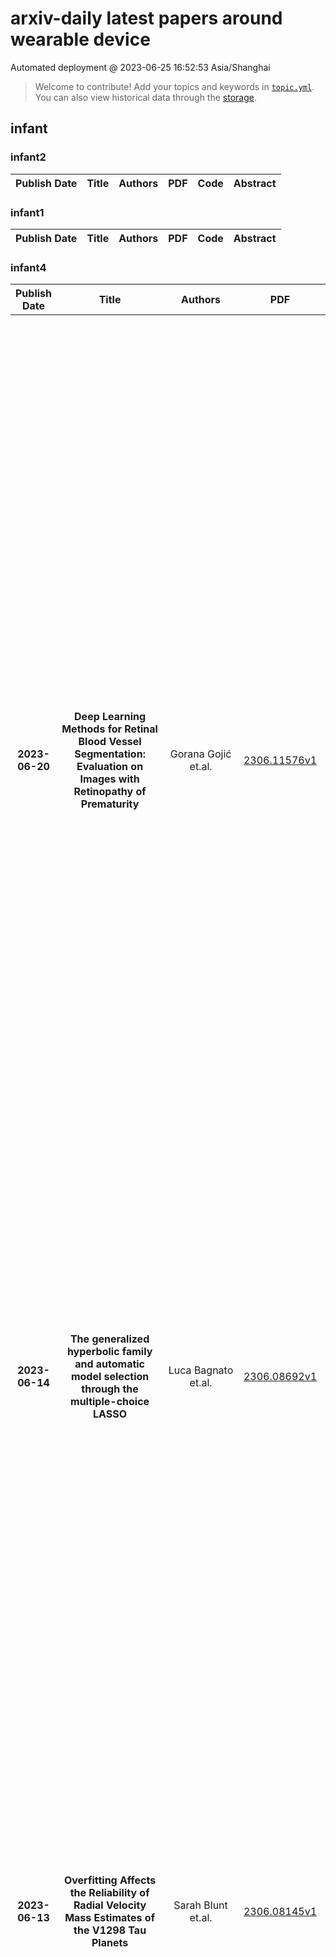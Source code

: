 # arxiv-daily latest papers around wearable device
Automated deployment @ 2023-06-25 16:52:53 Asia/Shanghai
> Welcome to contribute! Add your topics and keywords in [`topic.yml`]({repo_url}/blob/main/database/topic.yml).
> You can also view historical data through the [storage]({repo_url}/blob/main/database/storage).

## infant

### infant2
|Publish Date|Title|Authors|PDF|Code|Abstract|
| :---: | :---: | :---: | :---: | :---: | :---: |

### infant1
|Publish Date|Title|Authors|PDF|Code|Abstract|
| :---: | :---: | :---: | :---: | :---: | :---: |

### infant4
|Publish Date|Title|Authors|PDF|Code|Abstract|
| :---: | :---: | :---: | :---: | :---: | :---: |
|**2023-06-20**|**Deep Learning Methods for Retinal Blood Vessel Segmentation: Evaluation on Images with Retinopathy of Prematurity**|Gorana Gojić et.al.|[2306.11576v1](http://arxiv.org/abs/2306.11576v1)|null|Automatic blood vessel segmentation from retinal images plays an important role in the diagnosis of many systemic and eye diseases, including retinopathy of prematurity. Current state-of-the-art research in blood vessel segmentation from retinal images is based on convolutional neural networks. The solutions proposed so far are trained and tested on images from a few available retinal blood vessel segmentation datasets, which might limit their performance when given an image with retinopathy of prematurity signs. In this paper, we evaluate the performance of three high-performing convolutional neural networks for retinal blood vessel segmentation in the context of blood vessel segmentation on retinopathy of prematurity retinal images. The main motive behind the study is to test if existing public datasets suffice to develop a high-performing predictor that could assist an ophthalmologist in retinopathy of prematurity diagnosis. To do so, we create a dataset consisting solely of retinopathy of prematurity images with retinal blood vessel annotations manually labeled by two observers, where one is the ophthalmologist experienced in retinopathy of prematurity treatment. Experimental results show that all three solutions have difficulties in detecting the retinal blood vessels of infants due to a lower contrast compared to images from public datasets as demonstrated by a significant drop in classification sensitivity. All three solutions segment alongside retinal also choroidal blood vessels which are not used to diagnose retinopathy of prematurity, but instead represent noise and are confused with retinal blood vessels. By visual and numerical observations, we observe that existing solutions for retinal blood vessel segmentation need improvement toward more detailed datasets or deeper models in order to assist the ophthalmologist in retinopathy of prematurity diagnosis.|
|**2023-06-14**|**The generalized hyperbolic family and automatic model selection through the multiple-choice LASSO**|Luca Bagnato et.al.|[2306.08692v1](http://arxiv.org/abs/2306.08692v1)|null|We revisit the generalized hyperbolic (GH) distribution and its nested models. These include widely used parametric choices like the multivariate normal, skew-t, Laplace, and several others. We also introduce the multiple-choice LASSO, a novel penalized method for choosing among alternative constraints on the same parameter. A hierarchical multiple-choice LASSO penalized likelihood is optimized to perform simultaneous model selection and inference within the GH family. We illustrate our approach through a simulation study and a real data example about pre-term infants. The methodology proposed in this paper has been implemented in R functions which are available as supplementary material.|
|**2023-06-13**|**Overfitting Affects the Reliability of Radial Velocity Mass Estimates of the V1298 Tau Planets**|Sarah Blunt et.al.|[2306.08145v1](http://arxiv.org/abs/2306.08145v1)|[link](https://github.com/sblunt/v1298tauri)|Mass, radius, and age measurements of young (<100 Myr) planets have the power to shape our understanding of planet formation. However, young stars tend to be extremely variable in both photometry and radial velocity, which makes constraining these properties challenging. The V1298 Tau system of four ~0.5 Rjup planets transiting a pre-main sequence star presents an important, if stress-inducing, opportunity to directly observe and measure the properties of infant planets. Su\'arez-Mascare\~no et al. (2021) published radial-velocity-derived masses for two of the V1298 Tau planets using a state-of-the-art Gaussian Process regression framework. The planetary densities computed from these masses were surprisingly high, implying extremely rapid contraction after formation in tension with most existing planet formation theories. In an effort to further constrain the masses of the V1298 Tau planets, we obtained 36 RVs using Keck/HIRES, and analyzed them in concert with published RVs and photometry. Through performing a suite of cross validation tests, we found evidence that the preferred model of SM21 suffers from overfitting, defined as the inability to predict unseen data, rendering the masses unreliable. We detail several potential causes of this overfitting, many of which may be important for other RV analyses of other active stars, and recommend that additional time and resources be allocated to understanding and mitigating activity in active young stars such as V1298 Tau.|
|**2023-06-09**|**Two Independent Teachers are Better Role Model**|Afifa Khaled et.al.|[2306.05745v1](http://arxiv.org/abs/2306.05745v1)|[link](https://github.com/AfifaKhaled/Two-Independent-Teachers-are-Better-Role-Model)|Recent deep learning models have attracted substantial attention in infant brain analysis. These models have performed state-of-the-art performance, such as semi-supervised techniques (e.g., Temporal Ensembling, mean teacher). However, these models depend on an encoder-decoder structure with stacked local operators to gather long-range information, and the local operators limit the efficiency and effectiveness. Besides, the $MRI$ data contain different tissue properties ($TPs$) such as $T1$ and $T2$. One major limitation of these models is that they use both data as inputs to the segment process, i.e., the models are trained on the dataset once, and it requires much computational and memory requirements during inference. In this work, we address the above limitations by designing a new deep-learning model, called 3D-DenseUNet, which works as adaptable global aggregation blocks in down-sampling to solve the issue of spatial information loss. The self-attention module connects the down-sampling blocks to up-sampling blocks, and integrates the feature maps in three dimensions of spatial and channel, effectively improving the representation potential and discriminating ability of the model. Additionally, we propose a new method called Two Independent Teachers ($2IT$), that summarizes the model weights instead of label predictions. Each teacher model is trained on different types of brain data, $T1$ and $T2$, respectively. Then, a fuse model is added to improve test accuracy and enable training with fewer parameters and labels compared to the Temporal Ensembling method without modifying the network architecture. Empirical results demonstrate the effectiveness of the proposed method.|
|**2023-06-08**|**Design of Sturm global attractors 2: Time-reversible Chafee-Infante lattices of 3-nose meanders**|Bernold Fiedler et.al.|[2306.05232v1](http://arxiv.org/abs/2306.05232v1)|null|This sequel continues our exploration arxiv:2302.12531 of a deceptively ``simple'' class of global attractors, called Sturm due to nodal properties. They arise for the semilinear scalar parabolic PDE   \begin{equation}\label{eq:*}   u_t = u_{xx} + f(x,u,u_x) \tag{$*$}   \end{equation} on the unit interval $0 < x<1$, under Neumann boundary conditions. This models the interplay of reaction, advection, and diffusion.   Our classification is based on the Sturm meanders, which arise from a shooting approach to the ODE boundary value problem of equilibrium solutions $u=v(x)$. Specifically, we address meanders with only three ``noses'', each of which is innermost to a nested family of upper or lower meander arcs. The Chafee-Infante paradigm of 1974, with cubic nonlinearity $f=f(u)$, features just two noses.   We present, and fully prove, a precise description of global PDE connection graphs, graded by Morse index, for such gradient-like Morse-Smale systems \eqref{eq:*}. The directed edges denote PDE heteroclinic orbits $v_1 \leadsto v_2$ between equilibrium vertices $v_1, v_2$ of adjacent Morse index. The connection graphs can be described as a lattice-like structure of Chafee-Infante subgraphs. However, this simple description requires us to adjoin a single ``equilibrium'' vertex, formally, at Morse level -1. Surprisingly, for parabolic PDEs based on irreversible diffusion, the connection graphs then also exhibit global time reversibility.|
|**2023-06-02**|**BabySLM: language-acquisition-friendly benchmark of self-supervised spoken language models**|Marvin Lavechin et.al.|[2306.01506v2](http://arxiv.org/abs/2306.01506v2)|[link](https://github.com/marvinlvn/babyslm)|Self-supervised techniques for learning speech representations have been shown to develop linguistic competence from exposure to speech without the need for human labels. In order to fully realize the potential of these approaches and further our understanding of how infants learn language, simulations must closely emulate real-life situations by training on developmentally plausible corpora and benchmarking against appropriate test sets. To this end, we propose a language-acquisition-friendly benchmark to probe spoken language models at the lexical and syntactic levels, both of which are compatible with the vocabulary typical of children's language experiences. This paper introduces the benchmark and summarizes a range of experiments showing its usefulness. In addition, we highlight two exciting challenges that need to be addressed for further progress: bridging the gap between text and speech and between clean speech and in-the-wild speech.|
|**2023-06-01**|**Generalizability analyses with a partially nested trial design: the Necrotizing Enterocolitis Surgery Trial**|Sarah E. Robertson et.al.|[2306.00855v1](http://arxiv.org/abs/2306.00855v1)|null|We discuss generalizability analyses under a partially nested trial design, where part of the trial is nested within a cohort of trial-eligible individuals, while the rest of the trial is not nested. This design arises, for example, when only some centers participating in a trial are able to collect data on non-randomized individuals, or when data on non-randomized individuals cannot be collected for the full duration of the trial. Our work is motivated by the Necrotizing Enterocolitis Surgery Trial (NEST) that compared initial laparotomy versus peritoneal drain for infants with necrotizing enterocolitis or spontaneous intestinal perforation. During the first phase of the study, data were collected from randomized individuals as well as consenting non-randomized individuals; during the second phase of the study, however, data were only collected from randomized individuals, resulting in a partially nested trial design. We propose methods for generalizability analyses with partially nested trial designs. We describe identification conditions and propose estimators for causal estimands in the target population of all trial-eligible individuals, both randomized and non-randomized, in the part of the data where the trial is nested, while using trial information spanning both parts. We evaluate the estimators in a simulation study.|
|**2023-05-25**|**Emergence of a phonological bias in ChatGPT**|Juan Manuel Toro et.al.|[2305.15929v2](http://arxiv.org/abs/2305.15929v2)|null|Current large language models, such as OpenAI's ChatGPT, have captured the public's attention because how remarkable they are in the use of language. Here, I demonstrate that ChatGPT displays phonological biases that are a hallmark of human language processing. More concretely, just like humans, ChatGPT has a consonant bias. That is, the chatbot has a tendency to use consonants over vowels to identify words. This is observed across languages that differ in their relative distribution of consonants and vowels such as English and Spanish. Despite the differences in how current artificial intelligence language models are trained to process linguistic stimuli and how human infants acquire language, such training seems to be enough for the emergence of a phonological bias in ChatGPT|
|**2023-05-24**|**From Interactive to Co-Constructive Task Learning**|Anna-Lisa Vollmer et.al.|[2305.15535v1](http://arxiv.org/abs/2305.15535v1)|null|Humans have developed the capability to teach relevant aspects of new or adapted tasks to a social peer with very few task demonstrations by making use of scaffolding strategies that leverage prior knowledge and importantly prior joint experience to yield a joint understanding and a joint execution of the required steps to solve the task. This process has been discovered and analyzed in parent-infant interaction and constitutes a ``co-construction'' as it allows both, the teacher and the learner, to jointly contribute to the task. We propose to focus research in robot interactive learning on this co-construction process to enable robots to learn from non-expert users in everyday situations. In the following, we will review current proposals for interactive task learning and discuss their main contributions with respect to the entailing interaction. We then discuss our notion of co-construction and summarize research insights from adult-child and human-robot interactions to elucidate its nature in more detail. From this overview we finally derive research desiderata that entail the dimensions architecture, representation, interaction and explainability.|
|**2023-05-22**|**Developmental Curiosity and Social Interaction in Virtual Agents**|Chris Doyle et.al.|[2305.13396v1](http://arxiv.org/abs/2305.13396v1)|null|Infants explore their complex physical and social environment in an organized way. To gain insight into what intrinsic motivations may help structure this exploration, we create a virtual infant agent and place it in a developmentally-inspired 3D environment with no external rewards. The environment has a virtual caregiver agent with the capability to interact contingently with the infant agent in ways that resemble play. We test intrinsic reward functions that are similar to motivations that have been proposed to drive exploration in humans: surprise, uncertainty, novelty, and learning progress. These generic reward functions lead the infant agent to explore its environment and discover the contingencies that are embedded into the caregiver agent. The reward functions that are proxies for novelty and uncertainty are the most successful in generating diverse experiences and activating the environment contingencies. We also find that learning a world model in the presence of an attentive caregiver helps the infant agent learn how to predict scenarios with challenging social and physical dynamics. Taken together, our findings provide insight into how curiosity-like intrinsic rewards and contingent social interaction lead to dynamic social behavior and the creation of a robust predictive world model.|
|**2023-05-21**|**Towards Robust Family-Infant Audio Analysis Based on Unsupervised Pretraining of Wav2vec 2.0 on Large-Scale Unlabeled Family Audio**|Jialu Li et.al.|[2305.12530v2](http://arxiv.org/abs/2305.12530v2)|null|To perform automatic family audio analysis, past studies have collected recordings using phone, video, or audio-only recording devices like LENA, investigated supervised learning methods, and used or fine-tuned general-purpose embeddings learned from large pretrained models. In this study, we advance the audio component of a new infant wearable multi-modal device called LittleBeats (LB) by learning family audio representation via wav2vec 2.0 (W2V2) pertaining. We show given a limited number of labeled LB home recordings, W2V2 pretrained using 1k-hour of unlabeled home recordings outperforms oracle W2V2 pretrained on 52k-hour unlabeled audio in terms of parent/infant speaker diarization (SD) and vocalization classifications (VC) at home. Extra relevant external unlabeled and labeled data further benefit W2V2 pretraining and fine-tuning. With SpecAug and environmental speech corruptions, we obtain 12% relative gain on SD and moderate boost on VC. Code and model weights are available.|
|**2023-05-18**|**Comparing Machines and Children: Using Developmental Psychology Experiments to Assess the Strengths and Weaknesses of LaMDA Responses**|Eliza Kosoy et.al.|[2305.11243v1](http://arxiv.org/abs/2305.11243v1)|null|Developmental psychologists have spent decades devising experiments to test the intelligence and knowledge of infants and children, tracing the origin of crucial concepts and capacities. Moreover, experimental techniques in developmental psychology have been carefully designed to discriminate the cognitive capacities that underlie particular behaviors. We propose that using classical experiments from child development is a particularly effective way to probe the computational abilities of AI models, in general, and LLMs in particular. First, the methodological techniques of developmental psychology, such as the use of novel stimuli to control for past experience or control conditions to determine whether children are using simple associations, can be equally helpful for assessing the capacities of LLMs. In parallel, testing LLMs in this way can tell us whether the information that is encoded in text is sufficient to enable particular responses, or whether those responses depend on other kinds of information, such as information from exploration of the physical world. In this work we adapt classical developmental experiments to evaluate the capabilities of LaMDA, a large language model from Google. We propose a novel LLM Response Score (LRS) metric which can be used to evaluate other language models, such as GPT. We find that LaMDA generates appropriate responses that are similar to those of children in experiments involving social understanding, perhaps providing evidence that knowledge of these domains is discovered through language. On the other hand, LaMDA's responses in early object and action understanding, theory of mind, and especially causal reasoning tasks are very different from those of young children, perhaps showing that these domains require more real-world, self-initiated exploration and cannot simply be learned from patterns in language input.|
|**2023-05-18**|**Client Selection for Federated Policy Optimization with Environment Heterogeneity**|Zhijie Xie et.al.|[2305.10978v3](http://arxiv.org/abs/2305.10978v3)|null|The development of Policy Iteration (PI) has inspired many recent algorithms for Reinforcement Learning (RL), including several policy gradient methods, that gained both theoretical soundness and empirical success on a variety of tasks. The theory of PI is rich in the context of centralized learning, but its study is still in the infant stage under the federated setting. This paper explores the federated version of Approximate PI (API) and derives its error bound, taking into account the approximation error introduced by environment heterogeneity. We theoretically prove that a proper client selection scheme can reduce this error bound. Based on the theoretical result, we propose a client selection algorithm to alleviate the additional approximation error caused by environment heterogeneity. Experiment results show that the proposed algorithm outperforms other biased and unbiased client selection methods on the federated mountain car problem by effectively selecting clients with a lower level of heterogeneity from the population distribution.|
|**2023-05-17**|**Analyzing the Stance of Facebook Posts on Abortion Considering State-level Health and Social Compositions**|Ana Aleksandric et.al.|[2305.09889v1](http://arxiv.org/abs/2305.09889v1)|null|Abortion remains one of the most controversial topics, especially after overturning Roe v. Wade ruling in the United States. Previous literature showed that the illegality of abortion could have serious consequences, as women might seek unsafe pregnancy terminations leading to increased maternal mortality rates and negative effects on their reproductive health. Therefore, the stances of the abortion-related Facebook posts were analyzed at the state level in the United States from May 4 until June 30, 2022, right after the Supreme Court's decision was disclosed. In more detail, the pre-trained Transformer architecture-based model was fine-tuned on a manually labeled training set to obtain a stance detection model suitable for the collected dataset. Afterward, we employed appropriate statistical tests to examine the relationships between public opinion regarding abortion, abortion legality, political leaning, and factors measuring the overall population's health, health knowledge, and vulnerability per state. We found that states with a higher number of views against abortion also have higher infant and maternal mortality rates. Furthermore, the stance of social media posts per state is mostly matching with the current abortion laws in these states. While aligned with existing literature, these findings indicate how public opinion, laws, and women's and infants' health are related, and interventions are required to educate and protect women, especially in vulnerable populations.|
|**2023-05-16**|**Evaluation of self-supervised pre-training for automatic infant movement classification using wearable movement sensors**|Einari Vaaras et.al.|[2305.09366v1](http://arxiv.org/abs/2305.09366v1)|[link](https://github.com/SPEECHCOG/data2vec_maiju)|The recently-developed infant wearable MAIJU provides a means to automatically evaluate infants' motor performance in an objective and scalable manner in out-of-hospital settings. This information could be used for developmental research and to support clinical decision-making, such as detection of developmental problems and guiding of their therapeutic interventions. MAIJU-based analyses rely fully on the classification of infant's posture and movement; it is hence essential to study ways to increase the accuracy of such classifications, aiming to increase the reliability and robustness of the automated analysis. Here, we investigated how self-supervised pre-training improves performance of the classifiers used for analyzing MAIJU recordings, and we studied whether performance of the classifier models is affected by context-selective quality-screening of pre-training data to exclude periods of little infant movement or with missing sensors. Our experiments show that i) pre-training the classifier with unlabeled data leads to a robust accuracy increase of subsequent classification models, and ii) selecting context-relevant pre-training data leads to substantial further improvements in the classifier performance.|
|**2023-05-16**|**Health Impacts of Public Pawnshops in Industrializing Tokyo**|Tatsuki Inoue et.al.|[2305.09352v1](http://arxiv.org/abs/2305.09352v1)|null|This study is the first to investigate whether financial institutions for low-income populations have contributed to the historical decline in mortality rates. Using ward-level panel data from prewar Tokyo City, we found that public pawn loans were associated with reductions in infant and fetal death rates, potentially through improved nutrition and hygiene measures. Simple calculations suggest that popularizing public pawnshops led to a 6% and 8% decrease in infant mortality and fetal death rates, respectively, from 1927 to 1935. Contrarily, private pawnshops showed no significant association with health improvements. Our findings enrich the expanding literature on demographics and financial histories.|
|**2023-05-09**|**Child Palm-ID: Contactless Palmprint Recognition for Children**|Akash Godbole et.al.|[2305.05161v1](http://arxiv.org/abs/2305.05161v1)|null|Effective distribution of nutritional and healthcare aid for children, particularly infants and toddlers, in some of the least developed and most impoverished countries of the world, is a major problem due to the lack of reliable identification documents. Biometric authentication technology has been investigated to address child recognition in the absence of reliable ID documents. We present a mobile-based contactless palmprint recognition system, called Child Palm-ID, which meets the requirements of usability, hygiene, cost, and accuracy for child recognition. Using a contactless child palmprint database, Child-PalmDB1, consisting of 19,158 images from 1,020 unique palms (in the age range of 6 mos. to 48 mos.), we report a TAR=94.11% @ FAR=0.1%. The proposed Child Palm-ID system is also able to recognize adults, achieving a TAR=99.4% on the CASIA contactless palmprint database and a TAR=100% on the COEP contactless adult palmprint database, both @ FAR=0.1%. These accuracies are competitive with the SOTA provided by COTS systems. Despite these high accuracies, we show that the TAR for time-separated child-palmprints is only 78.1% @ FAR=0.1%.|
|**2023-05-03**|**Analysing the Impact of Audio Quality on the Use of Naturalistic Long-Form Recordings for Infant-Directed Speech Research**|María Andrea Cruz Blandón et.al.|[2305.01965v1](http://arxiv.org/abs/2305.01965v1)|[link](https://github.com/SPEECHCOG/ids_audio_quality_analysis)|Modelling of early language acquisition aims to understand how infants bootstrap their language skills. The modelling encompasses properties of the input data used for training the models, the cognitive hypotheses and their algorithmic implementations being tested, and the evaluation methodologies to compare models to human data. Recent developments have enabled the use of more naturalistic training data for computational models. This also motivates development of more naturalistic tests of model behaviour. A crucial step towards such an aim is to develop representative speech datasets consisting of speech heard by infants in their natural environments. However, a major drawback of such recordings is that they are typically noisy, and it is currently unclear how the sound quality could affect analyses and modelling experiments conducted on such data. In this paper, we explore this aspect for the case of infant-directed speech (IDS) and adult-directed speech (ADS) analysis. First, we manually and automatically annotated audio quality of utterances extracted from two corpora of child-centred long-form recordings (in English and French). We then compared acoustic features of IDS and ADS in an in-lab dataset and across different audio quality subsets of naturalistic data. Finally, we assessed how the audio quality and recording environment may change the conclusions of a modelling analysis using a recent self-supervised learning model. Our results show that the use of modest and high audio quality naturalistic speech data result in largely similar conclusions on IDS and ADS in terms of acoustic analyses and modelling experiments. We also found that an automatic sound quality assessment tool can be used to screen out useful parts of long-form recordings for a closer analysis with comparable results to that of manual quality annotation.|
|**2023-05-02**|**DeCom: Deep Coupled-Factorization Machine for Post COVID-19 Respiratory Syncytial Virus Prediction with Nonpharmaceutical Interventions Awareness**|Xinyan Li et.al.|[2305.01770v1](http://arxiv.org/abs/2305.01770v1)|null|Respiratory syncytial virus (RSV) is one of the most dangerous respiratory diseases for infants and young children. Due to the nonpharmaceutical intervention (NPI) imposed in the COVID-19 outbreak, the seasonal transmission pattern of RSV has been discontinued in 2020 and then shifted months ahead in 2021 in the northern hemisphere. It is critical to understand how COVID-19 impacts RSV and build predictive algorithms to forecast the timing and intensity of RSV reemergence in post-COVID-19 seasons. In this paper, we propose a deep coupled tensor factorization machine, dubbed as DeCom, for post COVID-19 RSV prediction. DeCom leverages tensor factorization and residual modeling. It enables us to learn the disrupted RSV transmission reliably under COVID-19 by taking both the regular seasonal RSV transmission pattern and the NPI into consideration. Experimental results on a real RSV dataset show that DeCom is more accurate than the state-of-the-art RSV prediction algorithms and achieves up to 46% lower root mean square error and 49% lower mean absolute error for country-level prediction compared to the baselines.|
|**2023-05-02**|**Self-supervised learning for infant cry analysis**|Arsenii Gorin et.al.|[2305.01578v1](http://arxiv.org/abs/2305.01578v1)|null|In this paper, we explore self-supervised learning (SSL) for analyzing a first-of-its-kind database of cry recordings containing clinical indications of more than a thousand newborns. Specifically, we target cry-based detection of neurological injury as well as identification of cry triggers such as pain, hunger, and discomfort. Annotating a large database in the medical setting is expensive and time-consuming, typically requiring the collaboration of several experts over years. Leveraging large amounts of unlabeled audio data to learn useful representations can lower the cost of building robust models and, ultimately, clinical solutions. In this work, we experiment with self-supervised pre-training of a convolutional neural network on large audio datasets. We show that pre-training with SSL contrastive loss (SimCLR) performs significantly better than supervised pre-training for both neuro injury and cry triggers. In addition, we demonstrate further performance gains through SSL-based domain adaptation using unlabeled infant cries. We also show that using such SSL-based pre-training for adaptation to cry sounds decreases the need for labeled data of the overall system.|
|**2023-05-01**|**CryCeleb: A Speaker Verification Dataset Based on Infant Cry Sounds**|David Budaghyan et.al.|[2305.00969v3](http://arxiv.org/abs/2305.00969v3)|[link](https://github.com/ubenwa/cryceleb2023)|This paper describes the Ubenwa CryCeleb dataset - a labeled collection of infant cries, and the accompanying CryCeleb 2023 task - a public speaker verification challenge based on infant cry sounds. We release for academic usage more than 6 hours of manually segmented cry sounds from 786 newborns to encourage research in infant cry analysis.|
|**2023-04-27**|**Cluster Flow: how a hierarchical clustering layer make allows deep-NNs more resilient to hacking, more human-like and easily implements relational reasoning**|Ella Gale et.al.|[2304.14081v1](http://arxiv.org/abs/2304.14081v1)|null|Despite the huge recent breakthroughs in neural networks (NNs) for artificial intelligence (specifically deep convolutional networks) such NNs do not achieve human-level performance: they can be hacked by images that would fool no human and lack `common sense'. It has been argued that a basis of human-level intelligence is mankind's ability to perform relational reasoning: the comparison of different objects, measuring similarity, grasping of relations between objects and the converse, figuring out the odd one out in a set of objects. Mankind can even do this with objects they have never seen before. Here we show how ClusterFlow, a semi-supervised hierarchical clustering framework can operate on trained NNs utilising the rich multi-dimensional class and feature data found at the pre-SoftMax layer to build a hyperspacial map of classes/features and this adds more human-like functionality to modern deep convolutional neural networks. We demonstrate this with 3 tasks. 1. the statistical learning based `mistakes' made by infants when attending to images of cats and dogs. 2. improving both the resilience to hacking images and the accurate measure of certainty in deep-NNs. 3. Relational reasoning over sets of images, including those not known to the NN nor seen before. We also demonstrate that ClusterFlow can work on non-NN data and deal with missing data by testing it on a Chemistry dataset. This work suggests that modern deep NNs can be made more human-like without re-training of the NNs. As it is known that some methods used in deep and convolutional NNs are not biologically plausible or perhaps even the best approach: the ClusterFlow framework can sit on top of any NN and will be a useful tool to add as NNs are improved in this regard.|
|**2023-04-19**|**Detection of a Super-Virial Hot Component in the Milky Way Circumgalactic Medium Along Multiple Sight-Lines by Using the Stacking Technique**|Armando Lara-DI et.al.|[2304.09641v1](http://arxiv.org/abs/2304.09641v1)|null|The study of the elusive hot component ($T \gtrsim 10^7$ K) of the Milky Way circumgalactic medium (CGM) is a novel topic to understand Galactic formation and evolution. In this work, we use the stacking technique through 46 lines of sight with Chandra ACIS-S HETG totaling over 10Ms of exposure time and 9 lines of sight with ACIS-S LETG observations totaling over 1Ms of exposure time, to study in absorption the presence of highly ionized metals arising from the super-virial temperature phase of the CGM. Focusing in the spectral range $4 - 8$ $\r{A}$, we were able to confirm the presence of this hot phase with high significance. We detected transitions of Si XIV K$\alpha$ (with total significance of 6.0$\sigma$) and, for the first time, SXVI K (total significance 4.8$\sigma$) in the rest frame of our own Galaxy. For S XVI K$\alpha$ we found a column density of $1.50^{+0.44}_{-0.38} \times 10^{16} \mathrm{cm}^{-2}$. For Si XIV K$\alpha$ we measured a column density of $0.87\pm{0.16} \times 10^{16} \mathrm{cm}^{-2}$. The lines of sight used in this work are spread across the sky, probing widely separated regions of the CGM. Therefore, our results indicate that this newly discovered hot medium extends throughout the halo, and is not related only to the Galactic Bubbles. The hot gas location, distribution, and covering factor, however, remain unknown. This component might contribute significantly to the missing baryons and metals in the Milky Way.|
|**2023-04-08**|**Predator-prey dynamics pertaining to structuralizing predator species into three stages coupled with maturation delay owing to juvenile hunting**|Debasish Bhattacharjee et.al.|[2304.05159v1](http://arxiv.org/abs/2304.05159v1)|null|The predator-prey dynamic appertaining to two species is explored, wherein the predator species is structured into different stages. As evidenced from natural documentation, the immature predators possess the potential to predate albeit not as competently as the adults. Nevertheless, this potentiality is not acquired immediately after their incipience of life, hence, the immature stage is branched off into the infant stage, the stage with extensive reliance on the adults, and the juvenile stage, the stage with the potential to predate but not to procreate. In this paper, this inaugural concept is coupled with injuries in the juvenile stage as the repercussion of their incompetency in predating, thereby ensuing a delay in their maturation. With the incentive to investigate the ascendancy of these refinements over the whole system, stability analyses along with various bifurcation analyses around the equilibrium points of the system are corroborated. In addition to Hopf, transcritical, and saddle node bifurcations, the existence of Bogdanov-Takens point, cusp point, Bautin bifurcation point, bloom phenomenon, twice occurring Hopf bifurcation, and bi-stability phenomenon make the paper appreciably more rich and efficacious.|
|**2023-04-05**|**IHCV: Discovery of Hidden Time-Dependent Control Variables in Non-Linear Dynamical Systems**|Juan Munoz et.al.|[2304.02443v1](http://arxiv.org/abs/2304.02443v1)|null|Discovering non-linear dynamical models from data is at the core of science. Recent progress hinges upon sparse regression of observables using extensive libraries of candidate functions. However, it remains challenging to model hidden non-observable control variables governing switching between different dynamical regimes. Here we develop a data-efficient derivative-free method, IHCV, for the Identification of Hidden Control Variables. First, the performance and robustness of IHCV against noise are evaluated by benchmarking the IHCV method using well-known bifurcation models (saddle-node, transcritical, pitchfork, Hopf). Next, we demonstrate that IHCV discovers hidden driver variables in the Lorenz, van der Pol, Hodgkin-Huxley, and Fitzhugh-Nagumo models. Finally, IHCV generalizes to the case when only partial observational is given, as demonstrated using the toggle switch model, the genetic repressilator oscillator, and a Waddington landscape model. Our proof-of-principle illustrates that utilizing normal forms could facilitate the data-efficient and scalable discovery of hidden variables controlling transitions between different dynamical regimes and non-linear models.|
|**2023-04-02**|**Origin of high-velocity ejecta and early red excess emission in the infant Type Ia supernova 2021aefx**|Yuan Qi Ni et.al.|[2304.00625v2](http://arxiv.org/abs/2304.00625v2)|null|\object{SN 2021aefx} is a normal Type Ia Supernova (SN) with red excess emission over the first $\sim$ 2 days. We present detailed analysis of this SN using our high-cadence KMTNet multi-band photometry, spectroscopy, and publicly available data. We provide the first measurements of its epochs of explosion (MJD 59529.32 $\pm$ 0.16) as well as ``first light'' (MJD 59529.85 $\pm$ 0.55) associated with the main ejecta ${\rm{^{56}Ni}}$ distribution. This places our first detection of SN 2021aefx at $\sim -$0.5 hours since ``first light'', indicating the presence of additional power sources. Our peak-spectrum confirms its Type Ia sub-classification as intermediate between Core-Normal and Broad-Line, and we estimate the ejecta mass to be $\sim$ 1.34 $M_{\odot}$. The pre-peak spectral evolution identifies fast-expanding material reaching $>$ 40,000 km s$^{-1}$ (the fastest ever observed in Type Ia SNe) and at least two distinct homologously-expanding ejecta components: (1) a normal-velocity (12,400 km s$^{-1}$) component consistent with the typical photospheric evolution of Chandrasekhar-mass ejecta; and (2) a high-velocity (23,500 km s$^{-1}$) component visible during the first $\sim$ 3.6 days post-explosion, which locates the component within the outer $<$ 16\% of the ejecta mass. Asymmetric, subsonic explosion processes producing a non-spherical photosphere provide an explanation for the simultaneous presence of the two components, as well as the red excess emission via a slight ${\rm{^{56}Ni}}$ enrichment in the outer $\sim$ 0.5\% of the ejecta mass. Our spectrum from 300 days post-peak advances the constraint against non-degenerate companions and further supports a near-Chandrasekhar-mass explosion origin. Off-center ignited delayed-detonations of Chandrasekhar-mass white dwarfs may be responsible for the observed features of SN 2021aefx in some normal Type Ia SNe.|
|**2023-04-02**|**The short- and long-term determinants of fertility in Uruguay**|Zuleika Ferre et.al.|[2304.00539v1](http://arxiv.org/abs/2304.00539v1)|null|This paper examines the determinants of fertility among women at different stages of their reproductive lives in Uruguay. To this end, we employ time series analysis methods based on data from 1968 to 2021 and panel data techniques based on department-level statistical information from 1984 to 2019. The results of our first econometric exercise indicate a cointegration relationship between fertility and economic performance, education and infant mortality, with differences observed by reproductive stage. We find a negative relationship between income and fertility for women aged 20-29 that persists for women aged 30 and over. This result suggests that having children is perceived as an opportunity cost for women in this age group. We also observe a negative relationship between education and adolescent fertility, which has implications for the design of public policies. A panel data analysis with econometric techniques allowing us to control for unobserved heterogeneity confirms that income is a relevant factor for all groups of women and reinforces the crucial role of education in reducing teenage fertility. We also identify a negative correlation between fertility and employment rates for women aged 30 and above. We outline some possible explanations for these findings in the context of work-life balance issues and argue for the importance of implementing social policies to address them.|
|**2023-04-01**|**N,N,N-Trimethyl chitosan as a permeation enhancer for inhalation drug delivery: interaction with a model pulmonary surfactant**|Jana Szabová et.al.|[2304.04547v1](http://arxiv.org/abs/2304.04547v1)|null|N,N,N-Trimethyl chitosan (TMC), a biocompatible and biodegradable derivative of chitosan, is currently used as a permeation enhancer to increase the translocation of drugs to the bloodstream in the lungs. This article discusses the effect of TMC on a mimetic pulmonary surfactant, Curosurf, a low-viscosity lipid formulation administered to preterm infants with acute respiratory distress syndrome. Curosurf exhibits a strong interaction with TMC, resulting in the formation of aggregates at electrostatic charge stoichiometry. At nanoscale, Curosurf undergoes a profound reorganization of its lipid vesicles in terms of size and lamellarity. The initial micron-sized vesicles (average size 4.8 microns) give way to a froth-like network of unilamellar vesicles about 300 nm in size. Under such conditions, neutralization of the cationic charges by pulmonary surfactant may inhibit TMC permeation enhancer capacity, especially as electrostatic charge complexation is found at low TMC content. The permeation properties of pulmonary surfactant-neutralized TMC should then be evaluated for its applicability as a permeation enhancer for inhalation in the alveolar region.|
|**2023-03-31**|**Symmetry Groupoids for Pattern-Selective Feedback Stabilization of the Chafee--Infante Equation**|Isabelle Schneider et.al.|[2303.18078v2](http://arxiv.org/abs/2303.18078v2)|null|Reaction-diffusion equations are ubiquitous in various scientific domains and their patterns represent a fascinating area of investigation. However, many of these patterns are unstable and therefore challenging to observe. To overcome this limitation, we present new noninvasive feedback controls based on symmetry groupoids. As a concrete example, we employ these controls to selectively stabilize unstable equilibria of the Chafee--Infante equation under Dirichlet boundary conditions on the interval. Unlike conventional reflection-based control schemes, our approach incorporates additional symmetries that enable us to design new convolution controls for stabilization. By demonstrating the efficacy of our method, we provide a new tool for investigating and controlling systems with unstable patterns, with potential implications for a wide range of scientific disciplines.|
|**2023-03-29**|**A Video-based End-to-end Pipeline for Non-nutritive Sucking Action Recognition and Segmentation in Young Infants**|Shaotong Zhu et.al.|[2303.16867v1](http://arxiv.org/abs/2303.16867v1)|[link](https://github.com/ostadabbas/nns-detection-and-segmentation)|We present an end-to-end computer vision pipeline to detect non-nutritive sucking (NNS) -- an infant sucking pattern with no nutrition delivered -- as a potential biomarker for developmental delays, using off-the-shelf baby monitor video footage. One barrier to clinical (or algorithmic) assessment of NNS stems from its sparsity, requiring experts to wade through hours of footage to find minutes of relevant activity. Our NNS activity segmentation algorithm solves this problem by identifying periods of NNS with high certainty -- up to 94.0\% average precision and 84.9\% average recall across 30 heterogeneous 60 s clips, drawn from our manually annotated NNS clinical in-crib dataset of 183 hours of overnight baby monitor footage from 19 infants. Our method is based on an underlying NNS action recognition algorithm, which uses spatiotemporal deep learning networks and infant-specific pose estimation, achieving 94.9\% accuracy in binary classification of 960 2.5 s balanced NNS vs. non-NNS clips. Tested on our second, independent, and public NNS in-the-wild dataset, NNS recognition classification reaches 92.3\% accuracy, and NNS segmentation achieves 90.8\% precision and 84.2\% recall.|

### infant3
|Publish Date|Title|Authors|PDF|Code|Abstract|
| :---: | :---: | :---: | :---: | :---: | :---: |
|**2023-06-22**|**Evading Forensic Classifiers with Attribute-Conditioned Adversarial Faces**|Fahad Shamshad et.al.|[2306.13091v1](http://arxiv.org/abs/2306.13091v1)|[link](https://github.com/koushiksrivats/face_attribute_attack)|The ability of generative models to produce highly realistic synthetic face images has raised security and ethical concerns. As a first line of defense against such fake faces, deep learning based forensic classifiers have been developed. While these forensic models can detect whether a face image is synthetic or real with high accuracy, they are also vulnerable to adversarial attacks. Although such attacks can be highly successful in evading detection by forensic classifiers, they introduce visible noise patterns that are detectable through careful human scrutiny. Additionally, these attacks assume access to the target model(s) which may not always be true. Attempts have been made to directly perturb the latent space of GANs to produce adversarial fake faces that can circumvent forensic classifiers. In this work, we go one step further and show that it is possible to successfully generate adversarial fake faces with a specified set of attributes (e.g., hair color, eye size, race, gender, etc.). To achieve this goal, we leverage the state-of-the-art generative model StyleGAN with disentangled representations, which enables a range of modifications without leaving the manifold of natural images. We propose a framework to search for adversarial latent codes within the feature space of StyleGAN, where the search can be guided either by a text prompt or a reference image. We also propose a meta-learning based optimization strategy to achieve transferable performance on unknown target models. Extensive experiments demonstrate that the proposed approach can produce semantically manipulated adversarial fake faces, which are true to the specified attribute set and can successfully fool forensic face classifiers, while remaining undetectable by humans. Code: https://github.com/koushiksrivats/face_attribute_attack.|
|**2023-06-22**|**Disorder-induced topological quantum phase transitions in Euler semimetals**|Wojciech J. Jankowski et.al.|[2306.13084v1](http://arxiv.org/abs/2306.13084v1)|null|We study the effect of disorder in systems having a non-trivial Euler class. As these recently proposed multi-gap topological phases come about by braiding non-Abelian charged band nodes residing between different bands to induce stable pairs within isolated band subspaces, novel properties that include a finite critical phase under the debraiding to a metal rather than a transition point and a modified stability may be expected when the disorder preserves the underlying $C_2\cal{T}$ or $\cal{P}\cal{T}$ symmetry on average. Employing elaborate numerical computations, we verify the robustness of associated topology by evaluating the changes in the average densities of states and conductivities for different types of disorders. Upon performing a scaling analysis around the corresponding quantum critical points we retrieve a universality for the localization length exponent of $\nu = 1.4 \pm 0.1$ for Euler-protected phases, relating to 2D percolation models. We generically find that quenched disorder drives Euler semimetals into critical metallic phases. Finally, we show that magnetic disorder can also induce topological transitions to quantum anomalous Hall plaquettes with local Chern numbers determined by the initial value of the Euler invariant.|
|**2023-06-22**|**Mapping the German Diamond Open Access Journal Landscape**|Niels Taubert et.al.|[2306.13080v1](http://arxiv.org/abs/2306.13080v1)|null|In the current scientific and political discourse surrounding the transformation of the scientific publication system, significant attention is focused on Diamond Open Access (OA). This article explores the potential and challenges of Diamond OA journals, using Germany as a case study. Two questions are addressed: first, the current role of such journals in the scientific publication system is determined through bibliometric analysis across various disciplines. Second, an investigation is conducted to assess the sustainability of Diamond OA journals and identify associated structural problems or potential breaking points. This investigation includes an in-depth expert interview study involving 20 editors of Diamond OA journals. The empirical results are presented using a landscape map that considers two dimensions: 'monetized and gift-based completion of tasks' and 'journal team size.' The bibliometric analysis reveals a substantial number of Diamond OA journals in the social sciences and humanities, but limited adoption in other fields. The model proves effective for small to mid-sized journals, but not for larger ones. Additionally, it was found that 23 Diamond OA journals have recently discontinued their operations. The expert interviews demonstrate the usefulness of the two dimensions in understanding key differences. Journals in two of the four quadrants of the map exemplify sustainable conditions, while the other two quadrants raise concerns about long-term stability. These concerns include limited funding leading to a lack of division of labor and an excessive burden on highly committed members. These findings underscore the need for the development of more sustainable funding models to ensure the success of Diamond OA journals.|
|**2023-06-22**|**Free Quantification in Four-Valued and Fuzzy Bilattice-Valued Logics**|Libor Behounek et.al.|[2306.13079v1](http://arxiv.org/abs/2306.13079v1)|null|We introduce a variant of free logic (i.e., a logic admitting terms with nonexistent referents) that accommodates truth-value gluts as well as gaps. Employing a suitable expansion of the Belnap--Dunn four-valued logic, we specify a dual-domain semantics for free logic, in which propositions containing non-denoting terms can be true, false, neither true nor false, or both true and false. In each model, the dual domain semantics separates existing and non-existing objects into two subdomains, making it possible to quantify either over all objects or existing objects only. We also outline a fuzzy variant of the dual-domain semantics, accommodating non-denoting terms in fuzzy contexts that can be partially indeterminate or inconsistent.|
|**2023-06-22**|**Iterative Scale-Up ExpansionIoU and Deep Features Association for Multi-Object Tracking in Sports**|Hsiang-Wei Huang et.al.|[2306.13074v1](http://arxiv.org/abs/2306.13074v1)|[link](https://github.com/hsiangwei0903/Deep-EIoU)|Multi-object tracking algorithms have made significant advancements due to the recent developments in object detection. However, most existing methods primarily focus on tracking pedestrians or vehicles, which exhibit relatively simple and regular motion patterns. Consequently, there is a scarcity of algorithms that address the tracking of targets with irregular or non-linear motion, such as multi-athlete tracking. Furthermore, popular tracking algorithms often rely on the Kalman filter for object motion modeling, which fails to track objects when their motion contradicts the linear motion assumption of the Kalman filter. Due to this reason, we proposed a novel online and robust multi-object tracking approach, named Iterative Scale-Up ExpansionIoU and Deep Features for multi-object tracking. Unlike conventional methods, we abandon the use of the Kalman filter and propose utilizing the iterative scale-up expansion IoU. This approach achieves superior tracking performance without requiring additional training data or adopting a more robust detector, all while maintaining a lower computational cost compared to other appearance-based methods. Our proposed method demonstrates remarkable effectiveness in tracking irregular motion objects, achieving a score of 75.3% in HOTA. It outperforms all state-of-the-art online tracking algorithms on the SportsMOT dataset, covering various kinds of sport scenarios.|
|**2023-06-22**|**Unitary Complexity and the Uhlmann Transformation Problem**|John Bostanci et.al.|[2306.13073v1](http://arxiv.org/abs/2306.13073v1)|null|State transformation problems such as compressing quantum information or breaking quantum commitments are fundamental quantum tasks. However, their computational difficulty cannot easily be characterized using traditional complexity theory, which focuses on tasks with classical inputs and outputs.   To study the complexity of such state transformation tasks, we introduce a framework for unitary synthesis problems, including notions of reductions and unitary complexity classes. We use this framework to study the complexity of transforming one entangled state into another via local operations. We formalize this as the Uhlmann Transformation Problem, an algorithmic version of Uhlmann's theorem. Then, we prove structural results relating the complexity of the Uhlmann Transformation Problem, polynomial space quantum computation, and zero knowledge protocols.   The Uhlmann Transformation Problem allows us to characterize the complexity of a variety of tasks in quantum information processing, including decoding noisy quantum channels, breaking falsifiable quantum cryptographic assumptions, implementing optimal prover strategies in quantum interactive proofs, and decoding the Hawking radiation of black holes. Our framework for unitary complexity thus provides new avenues for studying the computational complexity of many natural quantum information processing tasks.|
|**2023-06-22**|**Investigating the Usability of Collaborative Robot control through Hands-Free Operation using Eye gaze and Augmented Reality**|Joosun Lee et.al.|[2306.13072v1](http://arxiv.org/abs/2306.13072v1)|null|This paper proposes a novel operation for controlling a mobile robot using a head-mounted device. Conventionally, robots are operated using computers or a joystick, which creates limitations in usability and flexibility because control equipment has to be carried by hand. This lack of flexibility may prevent workers from multitasking or carrying objects while operating the robot. To address this limitation, we propose a hands-free method to operate the mobile robot with a human gaze in an Augmented Reality (AR) environment. The proposed work is demonstrated using the HoloLens 2 to control the mobile robot, Robotnik Summit-XL, through the eye-gaze in AR. Stable speed control and navigation of the mobile robot were achieved through admittance control which was calculated using the gaze position. The experiment was conducted to compare the usability between the joystick and the proposed operation, and the results were validated through surveys (i.e., SUS, SEQ). The survey results from the participants after the experiments showed that the wearer of the HoloLens accurately operated the mobile robot in a collaborative manner. The results for both the joystick and the HoloLens were marked as easy to use with above-average usability. This suggests that the HoloLens can be used as a replacement for the joystick to allow hands-free robot operation and has the potential to increase the efficiency of human-robot collaboration in situations when hands-free controls are needed.|
|**2023-06-22**|**Perfect transfer of arbitrary continuous variable states across optical waveguide lattices**|Tonipe Anuradha et.al.|[2306.13068v1](http://arxiv.org/abs/2306.13068v1)|null|We demonstrate that perfect state transfer can be achieved in an optical waveguide lattice governed by a Hamiltonian with modulated nearest-neighbor couplings. In particular, we report the condition that the evolution Hamiltonian should satisfy in order to achieve perfect transfer of any continuous variable input state. The states that can be transmitted need not have any specific properties - they may be pure or mixed, Gaussian or non-Gaussian in character, and comprise an arbitrary number of modes. We illustrate that the proposed protocol is scalable to two- and three-dimensional waveguide geometries. With the help of local phase gates on all the modes, our results can also be applied to realize a SWAP gate between mirror-symmetric modes about the centre of the waveguide setup.|
|**2023-06-22**|**Auditing Predictive Models for Intersectional Biases**|Kate S. Boxer et.al.|[2306.13064v1](http://arxiv.org/abs/2306.13064v1)|null|Predictive models that satisfy group fairness criteria in aggregate for members of a protected class, but do not guarantee subgroup fairness, could produce biased predictions for individuals at the intersection of two or more protected classes. To address this risk, we propose Conditional Bias Scan (CBS), a flexible auditing framework for detecting intersectional biases in classification models. CBS identifies the subgroup for which there is the most significant bias against the protected class, as compared to the equivalent subgroup in the non-protected class, and can incorporate multiple commonly used fairness definitions for both probabilistic and binarized predictions. We show that this methodology can detect previously unidentified intersectional and contextual biases in the COMPAS pre-trial risk assessment tool and has higher bias detection power compared to similar methods that audit for subgroup fairness.|
|**2023-06-22**|**Can LLMs Express Their Uncertainty? An Empirical Evaluation of Confidence Elicitation in LLMs**|Miao Xiong et.al.|[2306.13063v1](http://arxiv.org/abs/2306.13063v1)|null|The task of empowering large language models (LLMs) to accurately express their confidence, referred to as confidence elicitation, is essential in ensuring reliable and trustworthy decision-making processes. Previous methods, which primarily rely on model logits, have become less suitable for LLMs and even infeasible with the rise of closed-source LLMs (e.g., commercialized LLM APIs). This leads to a growing need to explore the untapped area of \emph{non-logit-based} approaches to estimate the uncertainty of LLMs. Hence, in this study, we investigate approaches for confidence elicitation that do not require model fine-tuning or access to proprietary information. We introduce three categories of methods: verbalize-based, consistency-based, and their hybrid methods for benchmarking, and evaluate their performance across five types of datasets and four widely-used LLMs. Our analysis of these methods uncovers several key insights: 1) LLMs often exhibit a high degree of overconfidence when verbalizing their confidence; 2) Prompting strategies such as CoT, Top-K and Multi-step confidences improve calibration of verbalized confidence; 3) Consistency-based methods outperform the verbalized confidences in most cases, with particularly notable improvements on the arithmetic reasoning task; 4) Hybrid methods consistently deliver the best performance over their baselines, thereby emerging as a promising state-of-the-art approach; 5) Despite these advancements, all investigated methods continue to struggle with challenging tasks, such as those requiring professional knowledge, leaving significant scope for improvement of confidence elicitation.|
|**2023-06-22**|**Spin fractionalization in a Kondo-lattice superconductor heterostructure**|Ethan Huecker et.al.|[2306.13051v1](http://arxiv.org/abs/2306.13051v1)|null|Kondo lattices are one of the classic models of strongly correlated systems where despite a long history, a full understanding of the excitation spectra is still not available. Here we propose that recent progress in engineering heterostructures can be leveraged to gain insight into and even tune this spectra. We use a strong Kondo coupling expansion to study spin-1 excitations of a Kondo lattice in both one and two-dimension to see whether or not paramagnons in a Kondo insulator fractionalize into spin-1/2 excitations. We show that while paramagnons are stable in the strong Kondo coupling limit, presence of sufficient proximity-induced superconducting pairing can favor fractionalization. Our results can be checked using a neutron scattering study of Kondo lattice heterostructures and paves the way toward engineering strongly correlated electronic systems.|
|**2023-06-22**|**X-ray photodesorption of complex organic molecules in protoplanetary disks -- I. Acetonitrile CH3CN**|R. Basalgète et.al.|[2306.13048v1](http://arxiv.org/abs/2306.13048v1)|null|X-rays emitted from pre-main-sequence stars at the center of protoplanetary disks can induce nonthermal desorption from interstellar ices populating the cold regions. This X-ray photodesorption needs to be quantified for complex organic molecules (COMs), including acetonitrile CH3CN, which has been detected in several disks. We experimentally estimate the X-ray photodesorption yields of neutral species from pure CH3CN ices and from interstellar ice analogs for which CH3CN is mixed either in a CO- or H2O-dominated ice. The ices were irradiated at 15 K by soft X-rays (400-600 eV) from synchrotron light (SOLEIL synchrotron). X-ray photodesorption was probed in the gas phase via quadrupole mass spectrometry. X-ray photodesorption yields were derived from the mass signals and were extrapolated to higher X-ray energies for astrochemical models. X-ray photodesorption of the intact CH3CN is detected from pure CH3CN ices and from mixed 13CO:CH3CN ices, with a yield of about 5x10^(-4) molecules/photon at 560 eV. When mixed in H2O-dominated ices, X-ray photodesorption of the intact CH3CN at 560 eV is below its detection limit, which is 10^(-4) molecules/photon. Yields associated with the desorption of HCN, CH4 , and CH3 are also provided. The derived astrophysical yields significantly depend on the local conditions expected in protoplanetary disks. They vary from 10^(-4) to 10(-6) molecules/photon for the X-ray photodesorption of intact CH3CN from CO-dominated ices. Only upper limits varying from 5x10^(-5) to 5x10^(-7) molecules/photon could be derived for the X-ray photodesorption of intact CH3CN from H2O-dominated ices. X-ray photodesorption of intact CH3CN from interstellar ices might in part explain the abundances of CH3CN observed in protoplanetary disks. The desorption efficiency is expected to vary with the local physical conditions, hence with the disk region.|
|**2023-06-22**|**Practical limitations of quantum data propagation on noisy quantum processors**|Gaurav Saxena et.al.|[2306.13046v1](http://arxiv.org/abs/2306.13046v1)|null|The variational quantum imaginary time evolution algorithm is efficient in finding the ground state of a quantum Hamiltonian. This algorithm involves solving a system of linear equations in a classical computer and the solution is then used to propagate a quantum wavefunction. Here, we show that owing to the noisy nature of current quantum processors, such a quantum algorithm or the family of quantum algorithms that require classical computation of inverting a matrix with high condition number will require single- and two-qubit gates with very low error probability. Failure to meet such condition will result in erroneous quantum data propagation even for a relatively small quantum circuit ansatz. Specifically, we find the upper bounds on how the quantum algorithmic error scales with the probability of errors in quantum hardware. Our work challenges the mainstream notion of hybrid quantum-classical quantum algorithms being able to perform under noisy environments while we show such algorithms in fact require very low error quantum gates to get reliable results.|
|**2023-06-22**|**Towards Explainable Evaluation Metrics for Machine Translation**|Christoph Leiter et.al.|[2306.13041v1](http://arxiv.org/abs/2306.13041v1)|null|Unlike classical lexical overlap metrics such as BLEU, most current evaluation metrics for machine translation (for example, COMET or BERTScore) are based on black-box large language models. They often achieve strong correlations with human judgments, but recent research indicates that the lower-quality classical metrics remain dominant, one of the potential reasons being that their decision processes are more transparent. To foster more widespread acceptance of novel high-quality metrics, explainability thus becomes crucial. In this concept paper, we identify key properties as well as key goals of explainable machine translation metrics and provide a comprehensive synthesis of recent techniques, relating them to our established goals and properties. In this context, we also discuss the latest state-of-the-art approaches to explainable metrics based on generative models such as ChatGPT and GPT4. Finally, we contribute a vision of next-generation approaches, including natural language explanations. We hope that our work can help catalyze and guide future research on explainable evaluation metrics and, mediately, also contribute to better and more transparent machine translation systems.|
|**2023-06-22**|**What to Learn: Features, Image Transformations, or Both?**|Yuxuan Chen et.al.|[2306.13040v1](http://arxiv.org/abs/2306.13040v1)|null|Long-term visual localization is an essential problem in robotics and computer vision, but remains challenging due to the environmental appearance changes caused by lighting and seasons. While many existing works have attempted to solve it by directly learning invariant sparse keypoints and descriptors to match scenes, these approaches still struggle with adverse appearance changes. Recent developments in image transformations such as neural style transfer have emerged as an alternative to address such appearance gaps. In this work, we propose to combine an image transformation network and a feature-learning network to improve long-term localization performance. Given night-to-day image pairs, the image transformation network transforms the night images into day-like conditions prior to feature matching; the feature network learns to detect keypoint locations with their associated descriptor values, which can be passed to a classical pose estimator to compute the relative poses. We conducted various experiments to examine the effectiveness of combining style transfer and feature learning and its training strategy, showing that such a combination greatly improves long-term localization performance.|
|**2023-06-22**|**Magellanic System Stars Identified in the SMACS J0723.3-7327 JWST ERO Images**|Jake Summers et.al.|[2306.13037v1](http://arxiv.org/abs/2306.13037v1)|null|We identify 68 distant stars in JWST/NIRCam ERO images of the field of galaxy cluster SMACS J0723.3-7327 (SMACS 0723). Given the relatively small ($\sim$$10^{\circ}$) angular separation between SMACS 0723 and the Large Magellanic Cloud, it is likely that these stars are associated with the LMC outskirts or Leading Arm. This is further bolstered by a spectral energy distribution analysis, which suggests an excess of stars at a physical distance of $40-100$ kpc, consistent with being associated with or located behind the Magellanic system. In particular, we find that the overall surface density of stars brighter than 27.0 mag in the field of SMACS 0723 is $\sim$2.3 times that of stars in a blank field with similar galactic latitude (the North Ecliptic Pole Time Domain Field), and that the density of stars in the SMACS 0723 field with SED-derived distances consistent with the Magellanic system is $\sim$7.3 times larger than that of the blank field. The candidate stars at these distances are consistent with a stellar population at the same distance modulus with [Fe/H] $= -1.0$ and an age of $\sim$$5.0$ Gyr. On the assumption that all of the 68 stars are associated with the LMC, then the stellar density of the LMC at the location of the SMACS 0723 field is $\sim$$710$ stars kpc$^{-3}$, which helps trace the density of stars in the LMC outskirts.|
|**2023-06-22**|**Flattened Stirling Permutations**|Adam Buck et.al.|[2306.13034v1](http://arxiv.org/abs/2306.13034v1)|null|Recall that a Stirling permutation is a permutation on the multiset $\{1,1,2,2,\ldots,n,n\}$ such that any numbers appearing between repeated values of $i$ must be greater than $i$. We call a Stirling permutation ``flattened'' if the leading terms of maximal chains of ascents (called runs) are in weakly increasing order. Our main result establishes a bijection between flattened Stirling permutations and type $B$ set partitions of $\{0,\pm1,\pm2,\ldots,\pm (n-1)\}$, which are known to be enumerated by the Dowling numbers, and we give an independent proof of this fact. We also determine the maximal number of runs for any flattened Stirling permutation, and we enumerate flattened Stirling permutations with a small number of runs or with two runs of equal length. We conclude with some conjectures and generalizations worthy of future investigation.|
|**2023-06-22**|**Online Self-Supervised Learning in Machine Learning Intrusion Detection for the Internet of Things**|Mert Nakıp et.al.|[2306.13030v1](http://arxiv.org/abs/2306.13030v1)|null|This paper proposes a novel Self-Supervised Intrusion Detection (SSID) framework, which enables a fully online Machine Learning (ML) based Intrusion Detection System (IDS) that requires no human intervention or prior off-line learning. The proposed framework analyzes and labels incoming traffic packets based only on the decisions of the IDS itself using an Auto-Associative Deep Random Neural Network, and on an online estimate of its statistically measured trustworthiness. The SSID framework enables IDS to adapt rapidly to time-varying characteristics of the network traffic, and eliminates the need for offline data collection. This approach avoids human errors in data labeling, and human labor and computational costs of model training and data collection. The approach is experimentally evaluated on public datasets and compared with well-known ML models, showing that this SSID framework is very useful and advantageous as an accurate and online learning ML-based IDS for IoT systems.|
|**2023-06-22**|**Transferable Curricula through Difficulty Conditioned Generators**|Sidney Tio et.al.|[2306.13028v1](http://arxiv.org/abs/2306.13028v1)|null|Advancements in reinforcement learning (RL) have demonstrated superhuman performance in complex tasks such as Starcraft, Go, Chess etc. However, knowledge transfer from Artificial "Experts" to humans remain a significant challenge. A promising avenue for such transfer would be the use of curricula. Recent methods in curricula generation focuses on training RL agents efficiently, yet such methods rely on surrogate measures to track student progress, and are not suited for training robots in the real world (or more ambitiously humans). In this paper, we introduce a method named Parameterized Environment Response Model (PERM) that shows promising results in training RL agents in parameterized environments. Inspired by Item Response Theory, PERM seeks to model difficulty of environments and ability of RL agents directly. Given that RL agents and humans are trained more efficiently under the "zone of proximal development", our method generates a curriculum by matching the difficulty of an environment to the current ability of the student. In addition, PERM can be trained offline and does not employ non-stationary measures of student ability, making it suitable for transfer between students. We demonstrate PERM's ability to represent the environment parameter space, and training with RL agents with PERM produces a strong performance in deterministic environments. Lastly, we show that our method is transferable between students, without any sacrifice in training quality.|
|**2023-06-22**|**Methodological Reflections on the MOND/Dark Matter Debate**|Patrick M. Duerr et.al.|[2306.13026v1](http://arxiv.org/abs/2306.13026v1)|null|The paper re-examines the principal methodological questions, arising in the debate over the cosmological standard model's postulate of Dark Matter vs. rivalling proposals that modify standard (Newtonian and general-relativistic) gravitational theory, the so-called Modified Newtonian Dynamics (MOND) and its subsequent extensions. What to make of such seemingly radical challenges of cosmological orthodoxy? In the first part of our paper, we assess MONDian theories through the lens of key ideas of major 20th century philosophers of science (Popper, Kuhn, Lakatos, and Laudan), thereby rectifying widespread misconceptions and misapplications of these ideas common in the pertinent MOND-related literature. None of these classical methodological frameworks, which render precise and systematise the more intuitive judgements prevalent in the scientific community, yields a favourable verdict on MOND and its successors -- contrary to claims in the MOND-related literature by some of these theories' advocates; the respective theory appraisals are largely damning. Drawing on these insights, the paper's second part zooms in on the most common complaint about MONDian theories, their ad-hocness. We demonstrate how the recent coherentist model of ad-hocness captures, and fleshes out, the underlying -- but too often insufficiently articulated -- hunches underlying this critique. MONDian theories indeed come out as severely ad hoc: they do not cohere well with either theoretical or empirical-factual background knowledge. In fact, as our complementary comparison with the cosmological standard model's Dark Matter postulate shows, with respect to ad-hocness, MONDian theories fare worse than the cosmological standard model.|
|**2023-06-22**|**A quantum coherent spin in a two-dimensional material at room temperature**|Hannah L. Stern et.al.|[2306.13025v1](http://arxiv.org/abs/2306.13025v1)|null|Quantum networks and sensing require solid-state spin-photon interfaces that combine single-photon generation and long-lived spin coherence with scalable device integration, ideally at ambient conditions. Despite rapid progress reported across several candidate systems, those possessing quantum coherent single spins at room temperature remain extremely rare. Here, we report quantum coherent control under ambient conditions of a single-photon emitting defect spin in a a two-dimensional material, hexagonal boron nitride. We identify that the carbon-related defect has a spin-triplet electronic ground-state manifold. We demonstrate that the spin coherence is governed predominantly by coupling to only a few proximal nuclei and is prolonged by decoupling protocols. Our results allow for a room-temperature spin qubit coupled to a multi-qubit quantum register or quantum sensor with nanoscale sample proximity.|
|**2023-06-22**|**A book proof of the middle levels theorem**|Torsten Mütze et.al.|[2306.13019v1](http://arxiv.org/abs/2306.13019v1)|null|We give a short constructive proof for the existence of a Hamilton cycle in the subgraph of the $(2n+1)$-dimensional hypercube induced by all vertices with exactly $n$ or $n+1$ many 1s.|
|**2023-06-22**|**Axion Insulator State in Hundred-Nanometer-Thick Magnetic Topological Insulator Sandwich Heterostructures**|Deyi Zhuo et.al.|[2306.13016v1](http://arxiv.org/abs/2306.13016v1)|null|An axion insulator is a three-dimensional (3D) topological insulator (TI), in which the bulk maintains the time-reversal symmetry or inversion symmetry but the surface states are gapped by surface magnetization. The axion insulator state has been observed in molecular beam epitaxy (MBE)-grown magnetically doped TI sandwiches and exfoliated intrinsic magnetic TI MnBi2Te4 flakes with an even number layer. All these samples have a thickness of ~10 nm, near the 2D-to-3D boundary. The coupling between the top and bottom surface states in thin samples may hinder the observation of quantized topological magnetoelectric response. Here, we employ MBE to synthesize magnetic TI sandwich heterostructures and find that the axion insulator state persists in a 3D sample with a thickness of ~106 nm. Our transport results show that the axion insulator state starts to emerge when the thickness of the middle undoped TI layer is greater than ~3 nm. The 3D hundred-nanometer-thick axion insulator provides a promising platform for the exploration of the topological magnetoelectric effect and other emergent magnetic topological states, such as the high-order TI phase.|
|**2023-06-22**|**Sixth-Order Hybrid FDMs and/or the M-Matrix Property for Elliptic Interface Problems with Mixed Boundary Conditions**|Qiwei Feng et.al.|[2306.13001v1](http://arxiv.org/abs/2306.13001v1)|null|In this paper, we develop sixth-order hybrid finite difference methods (FDMs) for the elliptic interface problem $-\nabla \cdot( a\nabla u)=f$ in $\Omega\backslash \Gamma$, where $\Gamma$ is a smooth interface inside $\Omega$. The variable scalar coefficient $a>0$ and source $f$ are possibly discontinuous across $\Gamma$. The hybrid FDMs utilize a 9-point compact stencil at any interior regular point of the grid and a 13-point stencil at irregular points near $\Gamma$. For interior regular points away from $\Gamma$, we obtain a sixth-order 9-point compact FDM satisfying the M-matrix property. Consequently, for the elliptic problem without interface (i.e., $\Gamma$ is empty), our compact FDM satisfies the discrete maximum principle, which guarantees the theoretical sixth-order convergence. We also derive sixth-order compact (4-point for corners and 6-point for edges) FDMs having the M-matrix property at any boundary point subject to (mixed) Dirichlet/Neumann/Robin boundary conditions. For irregular points near $\Gamma$, we propose fifth-order 13-point FDMs, whose stencil coefficients can be effectively calculated by recursively solving several small linear systems. Theoretically, the proposed high order FDMs use high order (partial) derivatives of the coefficient $a$, the source term $f$, the interface curve $\Gamma$, the two jump functions along $\Gamma$, and the functions on $\partial \Omega$. Numerically, we always use function values to approximate all required high order (partial) derivatives in our hybrid FDMs without losing accuracy. Our proposed FDMs are independent of the choice representing $\Gamma$ and are also applicable if the jump conditions on $\Gamma$ only depend on the geometry (e.g., curvature) of the curve $\Gamma$. Our numerical experiments confirm the sixth-order convergence in the $l_{\infty}$ norm of the proposed hybrid FDMs for the elliptic interface problem.|
|**2023-06-22**|**Affine Correspondences between Multi-Camera Systems for Relative Pose Estimation**|Banglei Guan et.al.|[2306.12996v1](http://arxiv.org/abs/2306.12996v1)|[link](https://github.com/jizhaox/relpose-mcs-depth)|We present a novel method to compute the relative pose of multi-camera systems using two affine correspondences (ACs). Existing solutions to the multi-camera relative pose estimation are either restricted to special cases of motion, have too high computational complexity, or require too many point correspondences (PCs). Thus, these solvers impede an efficient or accurate relative pose estimation when applying RANSAC as a robust estimator. This paper shows that the 6DOF relative pose estimation problem using ACs permits a feasible minimal solution, when exploiting the geometric constraints between ACs and multi-camera systems using a special parameterization. We present a problem formulation based on two ACs that encompass two common types of ACs across two views, i.e., inter-camera and intra-camera. Moreover, the framework for generating the minimal solvers can be extended to solve various relative pose estimation problems, e.g., 5DOF relative pose estimation with known rotation angle prior. Experiments on both virtual and real multi-camera systems prove that the proposed solvers are more efficient than the state-of-the-art algorithms, while resulting in a better relative pose accuracy. Source code is available at https://github.com/jizhaox/relpose-mcs-depth.|
|**2023-06-22**|**Global magni$4$icence, or: 4G Networks**|Nikita Nekrasov et.al.|[2306.12995v1](http://arxiv.org/abs/2306.12995v1)|null|The global magnificent four theory is the homological version of a maximally supersymmetric $(8+1)$-dimensional gauge theory on a Calabi-Yau fourfold fibered over a circle. In the case of a toric fourfold we conjecture the formula for its twisted Witten index. String-theoretically we count the BPS states of a system of $D0$-$D2$-$D4$-$D6$-$D8$-branes on the Calabi-Yau fourfold in the presence of a large Neveu-Schwarz $B$-field. Mathematically, we develop the equivariant $K$-theoretic DT4 theory, by constructing the four-valent vertex with generic plane partition asymptotics. Physically, the vertex is a supersymmetric localization of a non-commutative gauge theory in $8+1$ dimensions.|
|**2023-06-22**|**Mass spectra in ${\cal N}=1\, SU(N_c)$ SQCD with $N_F=N_c$ and problems with S-confinement**|Victor L. Chernyak et.al.|[2306.12994v1](http://arxiv.org/abs/2306.12994v1)|null|The low energy mass spectra of the direct standard $SU(N_c),\, N_F=N_c$ $\,{\cal N}=1$ SQCD theory and its N. Seiberg's dual variant [1], considered as {\it two independent theories}, are calculated in sections 2 and 3. It is shown that these two mass spectra are parametrically different, both for equal or unequal quark masses.   Therefore, the proposal by N. Seiberg [1] of his $N_F=N_c$ dual theory of $N_F^2-1$ mesons $M^i_j$ and baryons $B, {\overline B}$ as the low energy form of the direct theory is erroneous (and similarly for the case $N_F=N_c+1$).   In [17] the very special (not supersymmetric) lattice $SU(N_c)$ QCD theory with $N_F=N_c$ scalar non-standard "quarks"\, was considered by E. Fradkin and S.H. Shenker. The conclusion of [17] was that the transition between the confinement and higgs regimes in this theory is the analytic crossover, not the non-analytic phase transition. And although the theory considered in [17] was very specific, the experience shows that up to now there is a widely spread opinion that this conclusion has general applicability: both to lattice and continuum theories, and both to not supersymmetric and supersymmetric ones.   This model used in [17] is criticized in section 5 of this paper as incompatible with the standard $SU(N_c)$ $\,N_F=N_c$ QCD theory with scalar quarks with all their physical degrees of freedom. Besides, the arguments presented in [2] by K. Intriligator and N. Seiberg for the standard direct $SU(N_c)$, $\,N_F=N_c$ $\,{\cal N}=1$ SQCD theory in support of conclusions [17] about crossover are criticized as erroneous.|
|**2023-06-22**|**Conversation Derailment Forecasting with Graph Convolutional Networks**|Enas Altarawneh et.al.|[2306.12982v1](http://arxiv.org/abs/2306.12982v1)|null|Online conversations are particularly susceptible to derailment, which can manifest itself in the form of toxic communication patterns like disrespectful comments or verbal abuse. Forecasting conversation derailment predicts signs of derailment in advance enabling proactive moderation of conversations. Current state-of-the-art approaches to address this problem rely on sequence models that treat dialogues as text streams. We propose a novel model based on a graph convolutional neural network that considers dialogue user dynamics and the influence of public perception on conversation utterances. Through empirical evaluation, we show that our model effectively captures conversation dynamics and outperforms the state-of-the-art models on the CGA and CMV benchmark datasets by 1.5\% and 1.7\%, respectively.|
|**2023-06-22**|**Achieving Sample and Computational Efficient Reinforcement Learning by Action Space Reduction via Grouping**|Yining Li et.al.|[2306.12981v1](http://arxiv.org/abs/2306.12981v1)|null|Reinforcement learning often needs to deal with the exponential growth of states and actions when exploring optimal control in high-dimensional spaces (often known as the curse of dimensionality). In this work, we address this issue by learning the inherent structure of action-wise similar MDP to appropriately balance the performance degradation versus sample/computational complexity. In particular, we partition the action spaces into multiple groups based on the similarity in transition distribution and reward function, and build a linear decomposition model to capture the difference between the intra-group transition kernel and the intra-group rewards. Both our theoretical analysis and experiments reveal a \emph{surprising and counter-intuitive result}: while a more refined grouping strategy can reduce the approximation error caused by treating actions in the same group as identical, it also leads to increased estimation error when the size of samples or the computation resources is limited. This finding highlights the grouping strategy as a new degree of freedom that can be optimized to minimize the overall performance loss. To address this issue, we formulate a general optimization problem for determining the optimal grouping strategy, which strikes a balance between performance loss and sample/computational complexity. We further propose a computationally efficient method for selecting a nearly-optimal grouping strategy, which maintains its computational complexity independent of the size of the action space.|
|**2023-06-22**|**Are Ideal Measurements of Real Scalar Fields Causal?**|Emma Albertini et.al.|[2306.12980v1](http://arxiv.org/abs/2306.12980v1)|null|Half a century ago a local and (seemingly) causally consistent implementation of the projection postulate was formulated for local projectors in Quantum Field Theory (QFT) by utilising the basic property that spacelike local observables commute. This was not the end of the story for whether projective, or ideal measurements in QFT respect causality. In particular, the causal consistency of ideal measurements was brought into question by Sorkin 20 years later using a scenario previously overlooked. Sorkin's example, however, involved a non-local operator, and thus the question remained whether ideal measurements of local operators are causally consistent, and hence whether they are physically realisable. Considering both continuum and discrete spacetimes such as causal sets, we focus on the basic local observables of real scalar field theory -- smeared field operators -- and show that the corresponding ideal measurements violate causality, and are thus impossible to realise in practice. We show this using a causality condition derived for a general class of update maps for smeared fields that includes unitary kicks, ideal measurements, and approximations to them such as weak measurements. We discuss the various assumptions that go into our result. Of note is an assumption that Sorkin's scenario can actually be constructed in the given spacetime setup. This assumption can be evaded in certain special cases in the continuum, and in a particularly natural way in Causal Set Theory. In such cases one can then freely use the projection postulate in a causally consistent manner. In light of the generic acausality of ideal measurements, we also present examples of local update maps that offer causality-respecting alternatives to the projection postulate as an operationalist description of measurement in QFT.|
